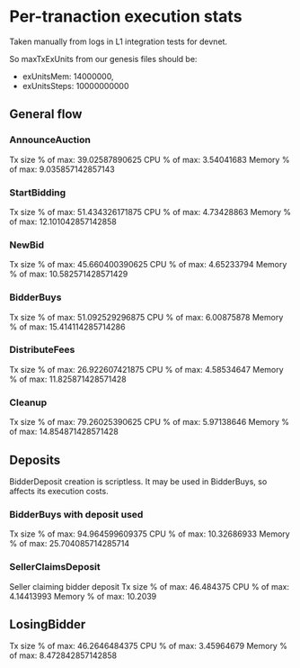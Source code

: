 # Per-tranaction execution stats

Taken manually from logs in L1 integration tests for devnet.

So maxTxExUnits from our genesis files should be:

* exUnitsMem: 14000000,
* exUnitsSteps: 10000000000

## General flow

### AnnounceAuction
Tx size % of max: 39.02587890625
CPU % of max: 3.54041683
Memory % of max: 9.035857142857143

### StartBidding
Tx size % of max: 51.434326171875
CPU % of max: 4.73428863
Memory % of max: 12.101042857142858

### NewBid
Tx size % of max: 45.660400390625
CPU % of max: 4.65233794
Memory % of max: 10.582571428571429

### BidderBuys
Tx size % of max: 51.092529296875
CPU % of max: 6.00875878
Memory % of max: 15.414114285714286

### DistributeFees

Tx size % of max: 26.922607421875
CPU % of max: 4.58534647
Memory % of max: 11.825871428571428

### Cleanup

Tx size % of max: 79.26025390625
CPU % of max: 5.97138646
Memory % of max: 14.854871428571428

## Deposits

BidderDeposit creation is scriptless.
It may be used in BidderBuys, so affects its execution costs.

### BidderBuys with deposit used

Tx size % of max: 94.964599609375
CPU % of max: 10.32686933
Memory % of max: 25.704085714285714

### SellerClaimsDeposit

Seller claiming bidder deposit
Tx size % of max: 46.484375
CPU % of max: 4.14413993
Memory % of max: 10.2039

## LosingBidder

Tx size % of max: 46.2646484375
CPU % of max: 3.45964679
Memory % of max: 8.472842857142858

